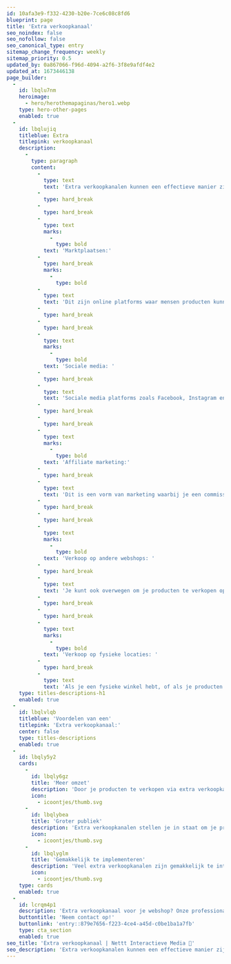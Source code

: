 ```yaml
---
id: 10afa3e9-f332-4230-b20e-7ce6c08c8fd6
blueprint: page
title: 'Extra verkoopkanaal'
seo_noindex: false
seo_nofollow: false
seo_canonical_type: entry
sitemap_change_frequency: weekly
sitemap_priority: 0.5
updated_by: 0a867066-f96d-4094-a2f6-3f8e9afdf4e2
updated_at: 1673446138
page_builder:
  -
    id: lbqlu7nm
    heroimage:
      - hero/herothemapaginas/hero1.webp
    type: hero-other-pages
    enabled: true
  -
    id: lbqlujiq
    titleblue: Extra
    titlepink: verkoopkanaal
    description:
      -
        type: paragraph
        content:
          -
            type: text
            text: 'Extra verkoopkanalen kunnen een effectieve manier zijn om meer omzet te genereren voor een webshop. Hier zijn enkele voorbeelden van extra verkoopkanalen die een webshop kan overwegen:'
          -
            type: hard_break
          -
            type: hard_break
          -
            type: text
            marks:
              -
                type: bold
            text: 'Marktplaatsen:'
          -
            type: hard_break
            marks:
              -
                type: bold
          -
            type: text
            text: 'Dit zijn online platforms waar mensen producten kunnen kopen en verkopen. Door je producten op marktplaatsen te verkopen, kun je een breder publiek bereiken en meer bezoekers naar je webshop leiden.'
          -
            type: hard_break
          -
            type: hard_break
          -
            type: text
            marks:
              -
                type: bold
            text: 'Sociale media: '
          -
            type: hard_break
          -
            type: text
            text: 'Sociale media platforms zoals Facebook, Instagram en Pinterest zijn een geweldige manier om je producten te laten zien aan een groot publiek. Door je producten te posten op sociale media en gebruik te maken van hashtags en geotags, kun je de zichtbaarheid van je producten verhogen.'
          -
            type: hard_break
          -
            type: hard_break
          -
            type: text
            marks:
              -
                type: bold
            text: 'Affiliate marketing:'
          -
            type: hard_break
          -
            type: text
            text: 'Dit is een vorm van marketing waarbij je een commissie ontvangt voor elke verkoop die je genereert via een affiliate link. Door samen te werken met affiliates die een groot publiek hebben, kun je je producten aan een nieuw publiek laten zien en meer verkopen genereren.'
          -
            type: hard_break
          -
            type: hard_break
          -
            type: text
            marks:
              -
                type: bold
            text: 'Verkoop op andere webshops: '
          -
            type: hard_break
          -
            type: text
            text: 'Je kunt ook overwegen om je producten te verkopen op andere, gerelateerde webshops. Dit kan een effectief middel zijn om je producten aan een nieuw publiek te laten zien en om meer verkopen te genereren.'
          -
            type: hard_break
          -
            type: hard_break
          -
            type: text
            marks:
              -
                type: bold
            text: 'Verkoop op fysieke locaties: '
          -
            type: hard_break
          -
            type: text
            text: 'Als je een fysieke winkel hebt, of als je producten verkoopt op beurzen of markten, kun je ook overwegen om je producten online te verkopen via je webshop. Dit kan een effectief middel zijn om meer omzet te genereren en om je merknaam te vestigen.'
    type: titles-descriptions-h1
    enabled: true
  -
    id: lbqlvlqb
    titleblue: 'Voordelen van een'
    titlepink: 'Extra verkoopkanaal:'
    center: false
    type: titles-descriptions
    enabled: true
  -
    id: lbqly5y2
    cards:
      -
        id: lbqly6gz
        title: 'Meer omzet'
        description: 'Door je producten te verkopen via extra verkoopkanalen, kun je meer omzet genereren en je inkomsten verhogen.'
        icon:
          - icoontjes/thumb.svg
      -
        id: lbqlybea
        title: 'Groter publiek'
        description: 'Extra verkoopkanalen stellen je in staat om je producten aan een groter publiek te laten zien. Dit kan leiden tot meer verkopen en een grotere naamsbekendheid voor je merk.'
        icon:
          - icoontjes/thumb.svg
      -
        id: lbqlyglm
        title: 'Gemakkelijk te implementeren'
        description: 'Veel extra verkoopkanalen zijn gemakkelijk te integreren met je bestaande webshop. Dit betekent dat je snel aan de slag kunt gaan met het verkopen van je producten via nieuwe kanalen, zonder dat je veel tijd of moeite hoeft te investeren.'
        icon:
          - icoontjes/thumb.svg
    type: cards
    enabled: true
  -
    id: lcrqm4p1
    description: 'Extra verkoopkanaal voor je webshop? Onze professionals staan voor u klaar!'
    buttontitle: 'Neem contact op!'
    buttonlink: 'entry::879e7656-f223-4ce4-a45d-c0be1ba1a7fb'
    type: cta_section
    enabled: true
seo_title: 'Extra verkoopkanaal | Nettt Interactieve Media 🛒'
seo_description: 'Extra verkoopkanalen kunnen een effectieve manier zijn om meer omzet 💰 te genereren voor een webshop. 🛒'
---
```

